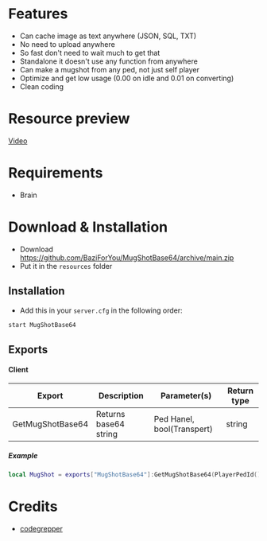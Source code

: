 # Features
- Can cache image as text anywhere (JSON, SQL, TXT)
- No need to upload anywhere
- So fast don't need to wait much to get that
- Standalone it doesn't use any function from anywhere
- Can make a mugshot from any ped, not just self player
- Optimize and get low usage (0.00 on idle and 0.01 on converting)
- Clean coding

# Resource preview
[Video](https://youtu.be/DHog499Fkkk)

# Requirements
- Brain

# Download & Installation

- Download https://github.com/BaziForYou/MugShotBase64/archive/main.zip
- Put it in the `resources` folder 

## Installation	
- Add this in your `server.cfg` in the following order:
```bash
start MugShotBase64
```

## Exports	
#### Client

| Export                         | Description                               | Parameter(s)  | Return type          |
|--------------------------------|-------------------------------------------|---------------|----------------------|
| GetMugShotBase64               | Returns base64 string                     | Ped Hanel, bool(Transpert)   | string |

##### Example

```lua
local MugShot = exports["MugShotBase64"]:GetMugShotBase64(PlayerPedId(), true)
```

# Credits
- [codegrepper](https://www.codegrepper.com/code-examples/javascript/convert+image+to+base64+using+javascript)
